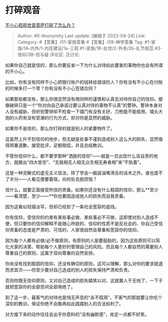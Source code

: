 # 打碎观音
[不小心把观世音菩萨打碎了怎么办？](https://www.zhihu.com/question/440314632/answer/2997848736)

> Author: #0-Anonymity
> Last update: [编辑于 2023-04-24]
> Link:
> Category: #【答集】/01-家族答集 #【答集】/09-神学答集 
> Tag: #1-家族/1A-内外/1-内在建设/1a-三观 #1-家族/1B-处世/2-外务/2b-礼节规范 #3-信仰/3B-信与疑
> 评论区:
> 泛讨论:

如果你自己就是信的，那么你要反省一下为什么对待如此要害的事物你也会有所谓的不小心。

比如，你有没有同样不小心把银行账户的钱转给错误的人？你有没有不小心在付账的时候多打一个零？你有没有不小心签错合同？

如果那些都没有，那么你很显然没有用同样的谨慎和认真去对待你自己的信仰。塑像破碎只是一个“你对向自己承诺过要认真对待的事物不认真”的警钟。警钟本身对人没有威胁，但听到警钟却不检查一下城门有没有关好、刀枪能不能抵用、城头大炮的火药有没有受潮的行为方式，却对你是显然的威胁。

如果你不是信的，那么你打碎的就是别人的紧要物件了。

这虽然上升不到信仰的地步，但无疑是处事不谨到造成别人这么大的损失，显然值得郑重道歉，接受批评，足额赔偿，并且总结教训。

不管你信仰什么，都不要学那种“洒脱的信仰”——就是一旦出现什么该自责的地方，就搬出“四大皆空”、“无我相无人相无众生相无寿者相”来“不执着”。

这是一种泥鳅式的虚无主义信法，除了学会一脑袋油嘴滑舌的话术之外，谁也度不了半分——人看见便要着恼，向何处去脱烦恼？

信什么，就要正面接受所信的责备。如果你还没有什么稳固的信仰，那么**至少——看清楚，至少——**你也要因造成他人的损失而自我责备。

因为这看似轻描淡写，但却已经到了一条社会宽容的底线。

你有信仰，受信仰的约束有某些事必做、某些事必不可做，这即使对别人造成不便，但只要你的信仰解释不是随心所欲的、信仰的性质不是反社会的、你自己受信仰责备的态度是严肃的、可信的，人家很自然会尊重和宽容你的信仰。

因为每个人都有必做/必不做原则，有原则的人是要鼓励的，因为这些原则可以简化大家的决策、帮助每个人更好的管理自己的风险。而且每个人都自然的需要别人尊重自己的原则，这属于双向尊重的自然安排。

你尚没有找到稳固的信仰，还没有确切的原则，这可以理解，那么对你的要求就退而求其次——你至少要对自己造成的别人的损失保持严肃和负责。

否则你既无信仰原则，又对自己造成的损失嬉笑以对，这就置人于无地了，一下子就把宽容你的全部空间全部用绝了。

到了这一步，最客气的对待也是悄无声息的“永不叙用”，不客气的那就要让你吃个深刻的教训，保证你绝不会敢再如此践踏别人的合法权利了。

对方接下来的动作往往会出乎你意料的“没有幽默感”，肯定一点都不好笑。
